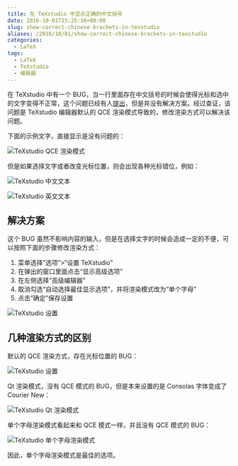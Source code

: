 ```yaml
---
title: 在 TeXstudio 中显示正确的中文括号
date: 2016-10-01T15:25:18+08:00
slug: show-correct-chinese-brackets-in-texstudio
aliases: /2016/10/01/show-correct-chinese-brackets-in-texstudio
categories:
  - LaTeX
tags:
  - LaTeX
  - TeXstudio
  - 编辑器
---
```


在 TeXstudio 中有一个 BUG，当一行里面存在中文括号的时候会使得光标和选中的文字变得不正常，这个问题已经有人[提出](http://bbs.pku.edu.cn/fox/bbs/bbstcon.php?board=MathTools&threadid=15632242)，但是并没有解决方案。经过查证，该问题是 TeXstudio 编辑器默认的 QCE 渲染模式导致的，修改渲染方式可以解决该问题。

<!--more-->

下面的示例文字，直接显示是没有问题的：

![TeXstudio QCE 渲染模式](/images/show-correct-chinese-brackets-in-texstudio/texstudio-qce-render-mode.png)

但是如果选择文字或者改变光标位置，则会出现各种光标错位，例如：

![TeXstudio 中文文本](/images/show-correct-chinese-brackets-in-texstudio/texstudio-chinese-text.png)

![TeXstudio 英文文本](/images/show-correct-chinese-brackets-in-texstudio/texstudio-english-text.png)

## 解决方案

这个 BUG 虽然不影响内容的输入，但是在选择文字的时候会造成一定的不便，可以按照下面的步骤修改渲染方式：

1. 菜单选择“选项”>“设置 TeXstudio”
2. 在弹出的窗口里面点击“显示高级选项”
3. 在左侧选择“高级编辑器”
4. 取消勾选“自动选择最佳显示选项”，并将渲染模式改为“单个字母”
5. 点击“确定”保存设置

![TeXstudio 设置](/images/show-correct-chinese-brackets-in-texstudio/texstudio-settings.png)

## 几种渲染方式的区别

默认的 QCE 渲染方式，存在光标位置的 BUG：

![TeXstudio 设置](/images/show-correct-chinese-brackets-in-texstudio/texstudio-chinese-text.png)

Qt 渲染模式，没有 QCE 模式的 BUG，但是本来设置的是 Consolas 字体变成了 Courier New：

![TeXstudio Qt 渲染模式](/images/show-correct-chinese-brackets-in-texstudio/texstudio-qt-render-mode.png)

单个字母渲染模式看起来和 QCE 模式一样，并且没有 QCE 模式的 BUG：

![TeXstudio 单个字母渲染模式](/images/show-correct-chinese-brackets-in-texstudio/texstudio-single-letter-render-mode.png)

因此，单个字母渲染模式是最佳的选项。
